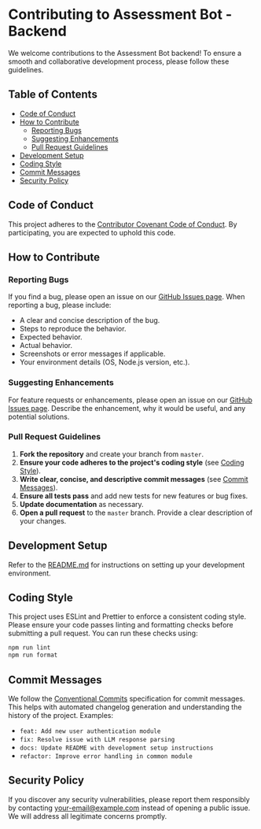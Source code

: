 # Contributing to Assessment Bot - Backend

We welcome contributions to the Assessment Bot backend! To ensure a smooth and collaborative development process, please follow these guidelines.

## Table of Contents

- [Code of Conduct](#code-of-conduct)
- [How to Contribute](#how-to-contribute)
  - [Reporting Bugs](#reporting-bugs)
  - [Suggesting Enhancements](#suggesting-enhancements)
  - [Pull Request Guidelines](#pull-request-guidelines)
- [Development Setup](#development-setup)
- [Coding Style](#coding-style)
- [Commit Messages](#commit-messages)
- [Security Policy](#security-policy)

## Code of Conduct

This project adheres to the [Contributor Covenant Code of Conduct](https://www.contributor-covenant.org/version/2/0/code_of_conduct.html). By participating, you are expected to uphold this code.

## How to Contribute

### Reporting Bugs

If you find a bug, please open an issue on our [GitHub Issues page](https://github.com/h-arnold/AssessmentBot-Backend/issues). When reporting a bug, please include:

- A clear and concise description of the bug.
- Steps to reproduce the behavior.
- Expected behavior.
- Actual behavior.
- Screenshots or error messages if applicable.
- Your environment details (OS, Node.js version, etc.).

### Suggesting Enhancements

For feature requests or enhancements, please open an issue on our [GitHub Issues page](https://github.com/h-arnold/AssessmentBot-Backend/issues). Describe the enhancement, why it would be useful, and any potential solutions.

### Pull Request Guidelines

1.  **Fork the repository** and create your branch from `master`.
2.  **Ensure your code adheres to the project's coding style** (see [Coding Style](#coding-style)).
3.  **Write clear, concise, and descriptive commit messages** (see [Commit Messages](#commit-messages)).
4.  **Ensure all tests pass** and add new tests for new features or bug fixes.
5.  **Update documentation** as necessary.
6.  **Open a pull request** to the `master` branch. Provide a clear description of your changes.

## Development Setup

Refer to the [README.md](README.md) for instructions on setting up your development environment.

## Coding Style

This project uses ESLint and Prettier to enforce a consistent coding style. Please ensure your code passes linting and formatting checks before submitting a pull request. You can run these checks using:

```bash
npm run lint
npm run format
```

## Commit Messages

We follow the [Conventional Commits](https://www.conventionalcommits.org/en/v1.0.0/) specification for commit messages. This helps with automated changelog generation and understanding the history of the project. Examples:

- `feat: Add new user authentication module`
- `fix: Resolve issue with LLM response parsing`
- `docs: Update README with development setup instructions`
- `refactor: Improve error handling in common module`

## Security Policy

If you discover any security vulnerabilities, please report them responsibly by contacting [your-email@example.com](mailto:your-email@example.com) instead of opening a public issue. We will address all legitimate concerns promptly.
